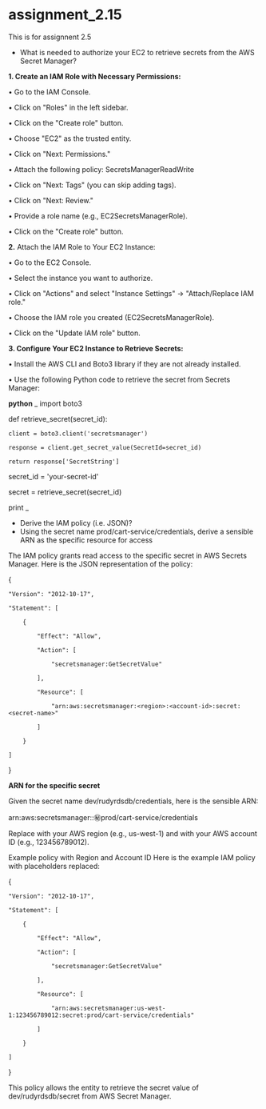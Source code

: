 # assignment_2.15
This is for assignnent 2.5

-	What is needed to authorize your EC2 to retrieve secrets from the AWS Secret Manager?

**1. Create an IAM Role with Necessary Permissions:**
   
•	Go to the IAM Console.

•	Click on "Roles" in the left sidebar.

•	Click on the "Create role" button.

•	Choose "EC2" as the trusted entity.

•	Click on "Next: Permissions."

•	Attach the following policy: SecretsManagerReadWrite

•	Click on "Next: Tags" (you can skip adding tags).

•	Click on "Next: Review."

•	Provide a role name (e.g., EC2SecretsManagerRole).

•	Click on the "Create role" button.

**2.** Attach the IAM Role to Your EC2 Instance:

•	Go to the EC2 Console.

•	Select the instance you want to authorize.

•	Click on "Actions" and select "Instance Settings" -> "Attach/Replace IAM role."

•	Choose the IAM role you created (EC2SecretsManagerRole).

•	Click on the "Update IAM role" button.


**3. Configure Your EC2 Instance to Retrieve Secrets:**

•	Install the AWS CLI and Boto3 library if they are not already installed.

•	Use the following Python code to retrieve the secret from Secrets Manager:


**python**
_
import boto3

def retrieve_secret(secret_id):

    client = boto3.client('secretsmanager')
    
    response = client.get_secret_value(SecretId=secret_id)
    
    return response['SecretString']


secret_id = 'your-secret-id'

secret = retrieve_secret(secret_id)

print
_


-	Derive the IAM policy (i.e. JSON)?
-	Using the secret name prod/cart-service/credentials, derive a sensible ARN as the specific resource for access

The IAM policy grants read access to the specific secret in AWS Secrets Manager. Here is the JSON representation of the policy:

{

    "Version": "2012-10-17",
    
    "Statement": [
    
        {
        
            "Effect": "Allow",
            
            "Action": [
            
                "secretsmanager:GetSecretValue"
                
            ],
            
            "Resource": [
            
                "arn:aws:secretsmanager:<region>:<account-id>:secret:<secret-name>"
                
            ]
            
        }
        
    ]
    
}


**ARN for the specific secret**

Given the secret name dev/rudyrdsdb/credentials, here is the sensible ARN:

arn:aws:secretsmanager:<region>:<account-id>:secret:prod/cart-service/credentials

Replace <region> with your AWS region (e.g., us-west-1) and <account-id> with your AWS account ID (e.g., 123456789012).

Example policy with Region and Account ID
Here is the example IAM policy with placeholders replaced:

{

    "Version": "2012-10-17",
    
    "Statement": [
    
        {
        
            "Effect": "Allow",
            
            "Action": [
            
                "secretsmanager:GetSecretValue"
                
            ],
            
            "Resource": [
            
                "arn:aws:secretsmanager:us-west-1:123456789012:secret:prod/cart-service/credentials"
                
            ]
            
        }
        
    ]
    
}

This policy allows the entity to retrieve the secret value of dev/rudyrdsdb/secret from AWS Secret Manager.
